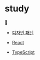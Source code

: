 # study


📝 

- [디자인 패턴](https://github.com/kwonyongjun1/Front-end-curriculum/tree/main/DesignPattern)

- [React](https://github.com/kwonyongjun1/Front-end-curriculum/tree/main/React)

- [TypeScript](https://github.com/kwonyongjun1/Front-end-curriculum/tree/main/TypeScript)
